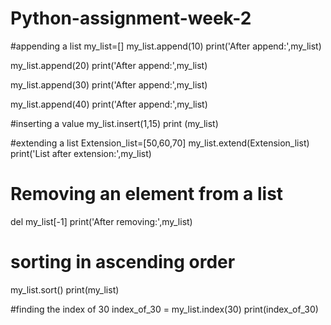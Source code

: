 # Python-assignment-week-2
#appending a list
my_list=[]
my_list.append(10)
print('After append:',my_list)

my_list.append(20)
print('After append:',my_list)

my_list.append(30)
print('After append:',my_list)

my_list.append(40)
print('After append:',my_list)

#inserting a value
my_list.insert(1,15)
print (my_list)

#extending a list
Extension_list=[50,60,70]
my_list.extend(Extension_list)
print('List after extension:',my_list)
 
 # Removing an element from a list
del my_list[-1]
print('After removing:',my_list)

# sorting in ascending order
my_list.sort()
print(my_list)

#finding the index of 30
index_of_30 = my_list.index(30)
print(index_of_30)
